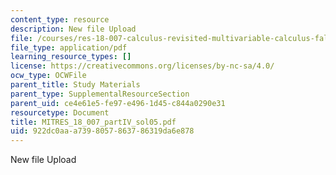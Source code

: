 ```yaml
---
content_type: resource
description: New file Upload
file: /courses/res-18-007-calculus-revisited-multivariable-calculus-fall-2011/922dc0aaa7398057863786319da6e878_MITRES_18_007_partIV_sol05.pdf
file_type: application/pdf
learning_resource_types: []
license: https://creativecommons.org/licenses/by-nc-sa/4.0/
ocw_type: OCWFile
parent_title: Study Materials
parent_type: SupplementalResourceSection
parent_uid: ce4e61e5-fe97-e496-1d45-c844a0290e31
resourcetype: Document
title: MITRES_18_007_partIV_sol05.pdf
uid: 922dc0aa-a739-8057-8637-86319da6e878
---
```

New file Upload